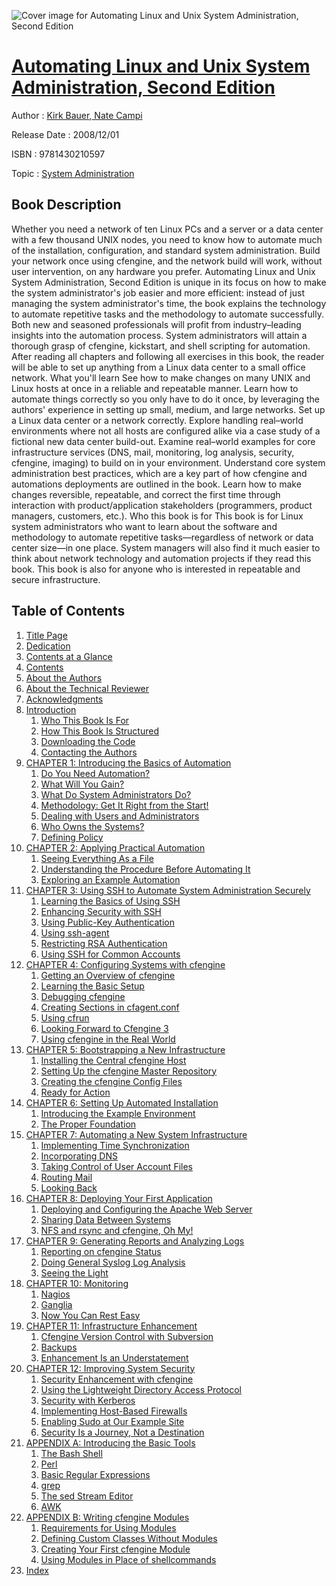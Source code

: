 ![Cover image for Automating Linux and Unix System Administration, Second Edition](https://imgdetail.ebookreading.net/cover/cover/system_admin/EB9781430210597.jpg)

[Automating Linux and Unix System Administration, Second Edition](https://ebookreading.net/view/book/Automating+Linux+and+Unix+System+Administration%2C+Second+Edition-EB9781430210597_1.html "Automating Linux and Unix System Administration, Second Edition")
====================================================================================================================

Author : [Kirk Bauer](https://ebookreading.net/search/author/Kirk+Bauer),[ Nate Campi](https://ebookreading.net/search/author/+Nate+Campi)

Release Date : 2008/12/01

ISBN : 9781430210597

Topic : [System Administration](https://ebookreading.net/search/category/system-administration)

Book Description
-----------------

Whether you need a network of ten Linux PCs and a server or a data center with a few thousand UNIX nodes, you need to know how to automate much of the installation, configuration, and standard system administration.
Build your network once using cfengine, and the network build will work, without user intervention, on any hardware you prefer. Automating Linux and Unix System Administration, Second Edition is unique in its focus on how to make the system administrator's job easier and more efficient: instead of just managing the system administrator's time, the book explains the technology to automate repetitive tasks and the methodology to automate successfully.
Both new and seasoned professionals will profit from industry–leading insights into the automation process.
System administrators will attain a thorough grasp of cfengine, kickstart, and shell scripting for automation.
After reading all chapters and following all exercises in this book, the reader will be able to set up anything from a Linux data center to a small office network.
What you'll learn
See how to make changes on many UNIX and Linux hosts at once in a reliable and repeatable manner.
Learn how to automate things correctly so you only have to do it once, by leveraging the authors' experience in setting up small, medium, and large networks.
Set up a Linux data center or a network correctly.
Explore handling real–world environments where not all hosts are configured alike via a case study of a fictional new data center build-out.
Examine real–world examples for core infrastructure services (DNS, mail, monitoring, log analysis, security, cfengine, imaging) to build on in your environment.
Understand core system administration best practices, which are a key part of how cfengine and automations deployments are outlined in the book.
Learn how to make changes reversible, repeatable, and correct the first time through interaction with product/application stakeholders (programmers, product managers, customers, etc.).
Who this book is for
This book is for Linux system administrators who want to learn about the software and methodology to automate repetitive tasks—regardless of network or data center size—in one place. System managers will also find it much easier to think about network technology and automation projects if they read this book. This book is also for anyone who is interested in repeatable and secure infrastructure.
              
Table of Contents
-----------------

1. [Title Page](https://ebookreading.net/view/book/Automating+Linux+and+Unix+System+Administration%2C+Second+Edition-EB9781430210597_2.html)
1. [Dedication](https://ebookreading.net/view/book/Automating+Linux+and+Unix+System+Administration%2C+Second+Edition-EB9781430210597_4.html#dedication)
1. [Contents at a Glance](https://ebookreading.net/view/book/Automating+Linux+and+Unix+System+Administration%2C+Second+Edition-EB9781430210597_5.html#contents_at_a_glanc)
1. [Contents](https://ebookreading.net/view/book/Automating+Linux+and+Unix+System+Administration%2C+Second+Edition-EB9781430210597_6.html#contents)
1. [About the Authors](https://ebookreading.net/view/book/Automating+Linux+and+Unix+System+Administration%2C+Second+Edition-EB9781430210597_7.html#about_the_author)
1. [About the Technical Reviewer](https://ebookreading.net/view/book/Automating+Linux+and+Unix+System+Administration%2C+Second+Edition-EB9781430210597_8.html#about_the_technical)
1. [Acknowledgments](https://ebookreading.net/view/book/Automating+Linux+and+Unix+System+Administration%2C+Second+Edition-EB9781430210597_9.html#acknowledgments)
1. [Introduction](https://ebookreading.net/view/book/Automating+Linux+and+Unix+System+Administration%2C+Second+Edition-EB9781430210597_10.html#introduction)
    1. [Who This Book Is For](https://ebookreading.net/view/book/Automating+Linux+and+Unix+System+Administration%2C+Second+Edition-EB9781430210597_10.html#who_this_book_is_fo)
    1. [How This Book Is Structured](https://ebookreading.net/view/book/Automating+Linux+and+Unix+System+Administration%2C+Second+Edition-EB9781430210597_10.html#how_this_book_is_st)
    1. [Downloading the Code](https://ebookreading.net/view/book/Automating+Linux+and+Unix+System+Administration%2C+Second+Edition-EB9781430210597_10.html#downloading_the_cod)
    1. [Contacting the Authors](https://ebookreading.net/view/book/Automating+Linux+and+Unix+System+Administration%2C+Second+Edition-EB9781430210597_10.html#contacting_the_auth)
1. [CHAPTER 1: Introducing the Basics of Automation](https://ebookreading.net/view/book/Automating+Linux+and+Unix+System+Administration%2C+Second+Edition-EB9781430210597_11.html#introducing_the_bas)
    1. [Do You Need Automation?](https://ebookreading.net/view/book/Automating+Linux+and+Unix+System+Administration%2C+Second+Edition-EB9781430210597_11.html#do_you_need_automat)
    1. [What Will You Gain?](https://ebookreading.net/view/book/Automating+Linux+and+Unix+System+Administration%2C+Second+Edition-EB9781430210597_11.html#what_will_you_gain_)
    1. [What Do System Administrators Do?](https://ebookreading.net/view/book/Automating+Linux+and+Unix+System+Administration%2C+Second+Edition-EB9781430210597_11.html#what_do_system_admi)
    1. [Methodology: Get It Right from the Start!](https://ebookreading.net/view/book/Automating+Linux+and+Unix+System+Administration%2C+Second+Edition-EB9781430210597_11.html#methodology_colon_g)
    1. [Dealing with Users and Administrators](https://ebookreading.net/view/book/Automating+Linux+and+Unix+System+Administration%2C+Second+Edition-EB9781430210597_11.html#dealing_with_users_)
    1. [Who Owns the Systems?](https://ebookreading.net/view/book/Automating+Linux+and+Unix+System+Administration%2C+Second+Edition-EB9781430210597_11.html#who_owns_the_system)
    1. [Defining Policy](https://ebookreading.net/view/book/Automating+Linux+and+Unix+System+Administration%2C+Second+Edition-EB9781430210597_11.html#defining_policy)
1. [CHAPTER 2: Applying Practical Automation](https://ebookreading.net/view/book/Automating+Linux+and+Unix+System+Administration%2C+Second+Edition-EB9781430210597_12.html#applying_practical_)
    1. [Seeing Everything As a File](https://ebookreading.net/view/book/Automating+Linux+and+Unix+System+Administration%2C+Second+Edition-EB9781430210597_12.html#seeing_everything_a)
    1. [Understanding the Procedure Before Automating It](https://ebookreading.net/view/book/Automating+Linux+and+Unix+System+Administration%2C+Second+Edition-EB9781430210597_12.html#understanding_the_p)
    1. [Exploring an Example Automation](https://ebookreading.net/view/book/Automating+Linux+and+Unix+System+Administration%2C+Second+Edition-EB9781430210597_12.html#exploring_an_exampl)
1. [CHAPTER 3: Using SSH to Automate System Administration Securely](https://ebookreading.net/view/book/Automating+Linux+and+Unix+System+Administration%2C+Second+Edition-EB9781430210597_13.html#using_ssh_to_automa)
    1. [Learning the Basics of Using SSH](https://ebookreading.net/view/book/Automating+Linux+and+Unix+System+Administration%2C+Second+Edition-EB9781430210597_13.html#learning_the_basics)
    1. [Enhancing Security with SSH](https://ebookreading.net/view/book/Automating+Linux+and+Unix+System+Administration%2C+Second+Edition-EB9781430210597_13.html#enhancing_security_)
    1. [Using Public-Key Authentication](https://ebookreading.net/view/book/Automating+Linux+and+Unix+System+Administration%2C+Second+Edition-EB9781430210597_13.html#using_public-key_au)
    1. [Using ssh-agent](https://ebookreading.net/view/book/Automating+Linux+and+Unix+System+Administration%2C+Second+Edition-EB9781430210597_13.html#using_ssh-agent)
    1. [Restricting RSA Authentication](https://ebookreading.net/view/book/Automating+Linux+and+Unix+System+Administration%2C+Second+Edition-EB9781430210597_13.html#restricting_rsa_aut)
    1. [Using SSH for Common Accounts](https://ebookreading.net/view/book/Automating+Linux+and+Unix+System+Administration%2C+Second+Edition-EB9781430210597_13.html#using_ssh_for_commo)
1. [CHAPTER 4: Configuring Systems with cfengine](https://ebookreading.net/view/book/Automating+Linux+and+Unix+System+Administration%2C+Second+Edition-EB9781430210597_14.html#configuring_systems)
    1. [Getting an Overview of cfengine](https://ebookreading.net/view/book/Automating+Linux+and+Unix+System+Administration%2C+Second+Edition-EB9781430210597_14.html#getting_an_overview)
    1. [Learning the Basic Setup](https://ebookreading.net/view/book/Automating+Linux+and+Unix+System+Administration%2C+Second+Edition-EB9781430210597_14.html#learning_the_basic_)
    1. [Debugging cfengine](https://ebookreading.net/view/book/Automating+Linux+and+Unix+System+Administration%2C+Second+Edition-EB9781430210597_14.html#debugging_cfengine)
    1. [Creating Sections in cfagent.conf](https://ebookreading.net/view/book/Automating+Linux+and+Unix+System+Administration%2C+Second+Edition-EB9781430210597_14.html#creating_sections_i)
    1. [Using cfrun](https://ebookreading.net/view/book/Automating+Linux+and+Unix+System+Administration%2C+Second+Edition-EB9781430210597_14.html#using_cfrun)
    1. [Looking Forward to Cfengine 3](https://ebookreading.net/view/book/Automating+Linux+and+Unix+System+Administration%2C+Second+Edition-EB9781430210597_14.html#looking_forward_to_)
    1. [Using cfengine in the Real World](https://ebookreading.net/view/book/Automating+Linux+and+Unix+System+Administration%2C+Second+Edition-EB9781430210597_14.html#using_cfengine_in_t)
1. [CHAPTER 5: Bootstrapping a New Infrastructure](https://ebookreading.net/view/book/Automating+Linux+and+Unix+System+Administration%2C+Second+Edition-EB9781430210597_15.html#bootstrapping_a_new)
    1. [Installing the Central cfengine Host](https://ebookreading.net/view/book/Automating+Linux+and+Unix+System+Administration%2C+Second+Edition-EB9781430210597_15.html#installing_the_cent)
    1. [Setting Up the cfengine Master Repository](https://ebookreading.net/view/book/Automating+Linux+and+Unix+System+Administration%2C+Second+Edition-EB9781430210597_15.html#setting_up_the_cfen)
    1. [Creating the cfengine Config Files](https://ebookreading.net/view/book/Automating+Linux+and+Unix+System+Administration%2C+Second+Edition-EB9781430210597_15.html#creating_the_cfengi)
    1. [Ready for Action](https://ebookreading.net/view/book/Automating+Linux+and+Unix+System+Administration%2C+Second+Edition-EB9781430210597_15.html#ready_for_action)
1. [CHAPTER 6: Setting Up Automated Installation](https://ebookreading.net/view/book/Automating+Linux+and+Unix+System+Administration%2C+Second+Edition-EB9781430210597_16.html#setting_up_automate)
    1. [Introducing the Example Environment](https://ebookreading.net/view/book/Automating+Linux+and+Unix+System+Administration%2C+Second+Edition-EB9781430210597_16.html#introducing_the_exa)
    1. [The Proper Foundation](https://ebookreading.net/view/book/Automating+Linux+and+Unix+System+Administration%2C+Second+Edition-EB9781430210597_16.html#the_proper_foundati)
1. [CHAPTER 7: Automating a New System Infrastructure](https://ebookreading.net/view/book/Automating+Linux+and+Unix+System+Administration%2C+Second+Edition-EB9781430210597_17.html#automating_a_new_sy)
    1. [Implementing Time Synchronization](https://ebookreading.net/view/book/Automating+Linux+and+Unix+System+Administration%2C+Second+Edition-EB9781430210597_17.html#implementing_time_s)
    1. [Incorporating DNS](https://ebookreading.net/view/book/Automating+Linux+and+Unix+System+Administration%2C+Second+Edition-EB9781430210597_17.html#incorporating_dns)
    1. [Taking Control of User Account Files](https://ebookreading.net/view/book/Automating+Linux+and+Unix+System+Administration%2C+Second+Edition-EB9781430210597_17.html#taking_control_of_u)
    1. [Routing Mail](https://ebookreading.net/view/book/Automating+Linux+and+Unix+System+Administration%2C+Second+Edition-EB9781430210597_17.html#routing_mail)
    1. [Looking Back](https://ebookreading.net/view/book/Automating+Linux+and+Unix+System+Administration%2C+Second+Edition-EB9781430210597_17.html#looking_back)
1. [CHAPTER 8: Deploying Your First Application](https://ebookreading.net/view/book/Automating+Linux+and+Unix+System+Administration%2C+Second+Edition-EB9781430210597_18.html#deploying_your_firs)
    1. [Deploying and Configuring the Apache Web Server](https://ebookreading.net/view/book/Automating+Linux+and+Unix+System+Administration%2C+Second+Edition-EB9781430210597_18.html#deploying_and_confi)
    1. [Sharing Data Between Systems](https://ebookreading.net/view/book/Automating+Linux+and+Unix+System+Administration%2C+Second+Edition-EB9781430210597_18.html#sharing_data_betwee)
    1. [NFS and rsync and cfengine, Oh My!](https://ebookreading.net/view/book/Automating+Linux+and+Unix+System+Administration%2C+Second+Edition-EB9781430210597_18.html#nfs_and_rsync_and_c)
1. [CHAPTER 9: Generating Reports and Analyzing Logs](https://ebookreading.net/view/book/Automating+Linux+and+Unix+System+Administration%2C+Second+Edition-EB9781430210597_19.html#generating_reports_)
    1. [Reporting on cfengine Status](https://ebookreading.net/view/book/Automating+Linux+and+Unix+System+Administration%2C+Second+Edition-EB9781430210597_19.html#reporting_on_cfengi)
    1. [Doing General Syslog Log Analysis](https://ebookreading.net/view/book/Automating+Linux+and+Unix+System+Administration%2C+Second+Edition-EB9781430210597_19.html#doing_general_syslo)
    1. [Seeing the Light](https://ebookreading.net/view/book/Automating+Linux+and+Unix+System+Administration%2C+Second+Edition-EB9781430210597_19.html#seeing_the_light)
1. [CHAPTER 10: Monitoring](https://ebookreading.net/view/book/Automating+Linux+and+Unix+System+Administration%2C+Second+Edition-EB9781430210597_20.html#monitoring)
    1. [Nagios](https://ebookreading.net/view/book/Automating+Linux+and+Unix+System+Administration%2C+Second+Edition-EB9781430210597_20.html#nagios)
    1. [Ganglia](https://ebookreading.net/view/book/Automating+Linux+and+Unix+System+Administration%2C+Second+Edition-EB9781430210597_20.html#ganglia)
    1. [Now You Can Rest Easy](https://ebookreading.net/view/book/Automating+Linux+and+Unix+System+Administration%2C+Second+Edition-EB9781430210597_20.html#now_you_can_rest_ea)
1. [CHAPTER 11: Infrastructure Enhancement](https://ebookreading.net/view/book/Automating+Linux+and+Unix+System+Administration%2C+Second+Edition-EB9781430210597_21.html#infrastructure_enha)
    1. [Cfengine Version Control with Subversion](https://ebookreading.net/view/book/Automating+Linux+and+Unix+System+Administration%2C+Second+Edition-EB9781430210597_21.html#cfengine_version_co)
    1. [Backups](https://ebookreading.net/view/book/Automating+Linux+and+Unix+System+Administration%2C+Second+Edition-EB9781430210597_21.html#backups)
    1. [Enhancement Is an Understatement](https://ebookreading.net/view/book/Automating+Linux+and+Unix+System+Administration%2C+Second+Edition-EB9781430210597_21.html#enhancement_is_an_u)
1. [CHAPTER 12: Improving System Security](https://ebookreading.net/view/book/Automating+Linux+and+Unix+System+Administration%2C+Second+Edition-EB9781430210597_22.html#improving_system_se)
    1. [Security Enhancement with cfengine](https://ebookreading.net/view/book/Automating+Linux+and+Unix+System+Administration%2C+Second+Edition-EB9781430210597_22.html#security_enhancemen)
    1. [Using the Lightweight Directory Access Protocol](https://ebookreading.net/view/book/Automating+Linux+and+Unix+System+Administration%2C+Second+Edition-EB9781430210597_22.html#using_the_lightweig)
    1. [Security with Kerberos](https://ebookreading.net/view/book/Automating+Linux+and+Unix+System+Administration%2C+Second+Edition-EB9781430210597_22.html#security_with_kerbe)
    1. [Implementing Host-Based Firewalls](https://ebookreading.net/view/book/Automating+Linux+and+Unix+System+Administration%2C+Second+Edition-EB9781430210597_22.html#implementing_host-b)
    1. [Enabling Sudo at Our Example Site](https://ebookreading.net/view/book/Automating+Linux+and+Unix+System+Administration%2C+Second+Edition-EB9781430210597_22.html#enabling_sudo_at_ou)
    1. [Security Is a Journey, Not a Destination](https://ebookreading.net/view/book/Automating+Linux+and+Unix+System+Administration%2C+Second+Edition-EB9781430210597_22.html#security_is_a_journ)
1. [APPENDIX A: Introducing the Basic Tools](https://ebookreading.net/view/book/Automating+Linux+and+Unix+System+Administration%2C+Second+Edition-EB9781430210597_23.html#introducing_the_bas)
    1. [The Bash Shell](https://ebookreading.net/view/book/Automating+Linux+and+Unix+System+Administration%2C+Second+Edition-EB9781430210597_23.html#the_bash_shell)
    1. [Perl](https://ebookreading.net/view/book/Automating+Linux+and+Unix+System+Administration%2C+Second+Edition-EB9781430210597_23.html#perl)
    1. [Basic Regular Expressions](https://ebookreading.net/view/book/Automating+Linux+and+Unix+System+Administration%2C+Second+Edition-EB9781430210597_23.html#basic_regular_expre)
    1. [grep](https://ebookreading.net/view/book/Automating+Linux+and+Unix+System+Administration%2C+Second+Edition-EB9781430210597_23.html#grep)
    1. [The sed Stream Editor](https://ebookreading.net/view/book/Automating+Linux+and+Unix+System+Administration%2C+Second+Edition-EB9781430210597_23.html#the_sed_stream_edit)
    1. [AWK](https://ebookreading.net/view/book/Automating+Linux+and+Unix+System+Administration%2C+Second+Edition-EB9781430210597_23.html#awk)
1. [APPENDIX B: Writing cfengine Modules](https://ebookreading.net/view/book/Automating+Linux+and+Unix+System+Administration%2C+Second+Edition-EB9781430210597_24.html#writing_cfengine_mo)
    1. [Requirements for Using Modules](https://ebookreading.net/view/book/Automating+Linux+and+Unix+System+Administration%2C+Second+Edition-EB9781430210597_24.html#requirements_for_us)
    1. [Defining Custom Classes Without Modules](https://ebookreading.net/view/book/Automating+Linux+and+Unix+System+Administration%2C+Second+Edition-EB9781430210597_24.html#defining_custom_cla)
    1. [Creating Your First cfengine Module](https://ebookreading.net/view/book/Automating+Linux+and+Unix+System+Administration%2C+Second+Edition-EB9781430210597_24.html#creating_your_first)
    1. [Using Modules in Place of shellcommands](https://ebookreading.net/view/book/Automating+Linux+and+Unix+System+Administration%2C+Second+Edition-EB9781430210597_24.html#using_modules_in_pl)
1. [Index](https://ebookreading.net/view/book/Automating+Linux+and+Unix+System+Administration%2C+Second+Edition-EB9781430210597_25.html#index)
